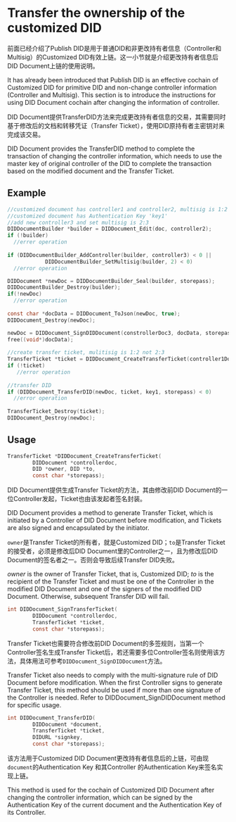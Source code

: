 # Transfer the ownership of the customized DID

前面已经介绍了Publish DID是用于普通DID和非更改持有者信息（Controller和Multisig）的Customized DID有效上链。这一小节就是介绍更改持有者信息后DID Document上链的使用说明。

It has already been introduced that Publish DID is an effective cochain of Customized DID for primitive DID and non-change controller information (Controller and Multisig). This section is to introduce the instructions for using DID Document cochain after changing the information of controller.

DID Document提供TransferDID方法来完成更改持有者信息的交易，其需要同时基于修改后的文档和转移凭证（Transfer Ticket），使用DID原持有者主密钥对来完成该交易。

DID Document provides the TransferDID method to complete the transaction of changing the controller information, which needs to use the master key of original controller of the DID to complete the transaction based on the modified document and the Transfer Ticket.

## Example

```c
//customized document has controller1 and controller2, multisig is 1:2
//customized document has Authentication Key 'key1'
//add new controller3 and set multisig is 2:3
DIDDocumentBuilder *builder = DIDDocument_Edit(doc, controller2);
if (!builder)
  //errer operation
  
if (DIDDocumentBuilder_AddController(builder, controller3) < 0 ||
   			DIDDocumentBuilder_SetMultisig(builder, 2) < 0)
  //error operation

DIDDocument *newDoc = DIDDocumentBuilder_Seal(builder, storepass);
DIDDocumentBuilder_Destroy(builder);
if(!newDoc)
  //error operation
  
const char *docData = DIDDocument_ToJson(newDoc, true);
DIDDocument_Destroy(newDoc);

newDoc = DIDDocument_SignDIDDocument(constrollerDoc3, docData, storepass);
free((void*)docData);
  
//create transfer ticket, mulitisig is 1:2 not 2:3
TransferTicket *ticket = DIDDocument_CreateTransferTicket(controller1Doc, did, controller3, storepass);
if (!ticket)
   //error operation
 
//transfer DID
if (DIDDocument_TransferDID(newDoc, ticket, key1, storepass) < 0)
  //error operation
  
TransferTicket_Destroy(ticket);
DIDDocument_Destroy(newDoc);
```

## Usage

```c
TransferTicket *DIDDocument_CreateTransferTicket(
        DIDDocument *controllerdoc,
        DID *owner, DID *to,
        const char *storepass);
```

DID Document提供生成Transfer Ticket的方法，其由修改前DID Document的一位Controller发起，Ticket也由该发起者签名封装。

DID Document provides a method to generate Transfer Ticket, which is initiated by a Controller of DID Document before modification, and Tickets are also signed and encapsulated by the initiator.

`owner`是Transfer Ticket的所有者，就是Customized DID；`to`是Transfer Ticket的接受者，必须是修改后DID Document里的Controller之一，且为修改后DID Document的签名者之一。否则会导致后续Transfer DID失败。

_owner_ is the owner of Transfer Ticket, that is, Customized DID; _to_ is the recipient of the Transfer Ticket and must be one of the Controller in the modified DID Document and one of the signers of the modified DID Document. Otherwise, subsequent Transfer DID will fail.

```c
int DIDDocument_SignTransferTicket(
        DIDDocument *controllerdoc,
        TransferTicket *ticket,
        const char *storepass);
```

Transfer Ticket也需要符合修改前DID Document的多签规则，当第一个Controller签名生成Transfer Ticket后，若还需要多位Controller签名则使用该方法，具体用法可参考`DIDDocument_SignDIDDocument`方法。

Transfer Ticket also needs to comply with the multi-signature rule of DID Document before modification. When the first Controller signs to generate Transfer Ticket, this method should be used if more than one signature of the Controller is needed. Refer to DIDDocument\_SignDIDDocument method for specific usage.

```c
int DIDDocument_TransferDID(
        DIDDocument *document,
        TransferTicket *ticket,
        DIDURL *signkey,
        const char *storepass);
```

该方法用于Customized DID Document更改持有者信息后的上链，可由现`document`的Authentication Key 和其Controller 的Authentication Key来签名实现上链。

This method is used for the cochain of Customized DID Document after changing the controller information, which can be signed by the Authentication Key of the current document and the Authentication Key of its Controller.

